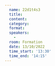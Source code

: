 ```yaml
---
  name: 22d1t4s3
  title: 
  content:
  category: 
  format: 
  speakers: 
    - 
  room: Formation
  date: 13/10/2022
  time_start: '13:30'
  time_end: '14:15'
---
```

